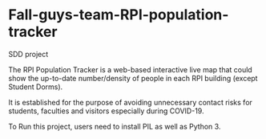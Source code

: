 # Fall-guys-team-RPI-population-tracker
SDD project

The RPI Population Tracker is a web-based interactive live map that could show the up-to-date number/density of people in each RPI building (except Student Dorms).

It is established for the purpose of avoiding unnecessary contact risks for students, faculties and visitors especially during COVID-19.

To Run this project, users need to install PIL as well as Python 3.